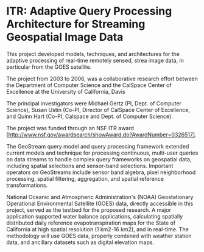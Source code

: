# ITR: Adaptive Query Processing Architecture for Streaming Geospatial Image Data

This project developed models, techniques, and architectures for the
adaptive processing of real-time remotely sensed, strea
image data, in particular from the GOES satellite.

The project from 2003 to 2006, was a collaborative research effort
between the Department of Computer Science and the CalSpace Center of
Excellence at the University of California, Davis

The principal investigators were Michael Gertz (PI, Dept. of Computer
Science), Susan Ustin (Co-PI, Director of CalSpace Center of
Excellence, and Quinn Hart (Co-PI, Calspace and Dept. of Computer
Science).

The project was funded through an NSF ITR award
[http://www.nsf.gov/awardsearch/showAward.do?AwardNumber=0326517].

The GeoStream query model and query processing framework extended
current models and technique for processing continuous, multi-user
queries on data streams to handle complex query frameworks on
geospatial data, including spatial selections and sensor-band
selections. Important operators on GeoStreams include sensor band
algebra, pixel neighborhood processing, spatial filtering,
aggregation, and spatial reference transformations.

National Oceanic and Atmospheric Administration's (NOAA) Geostationary
Operational Environmental Satellite (GOES) data, directly accessible
in this project, served as the testbed for the proposed research. A
major application supported water balance applications, calculating
spatially distributed daily reference evapotranspiration maps for the
State of California at high spatial resolution (1 km2-16 km2), and in
real-time. The methodology will use GOES data, properly combined with
weather station data, and ancillary datasets such as digital elevation
maps.

